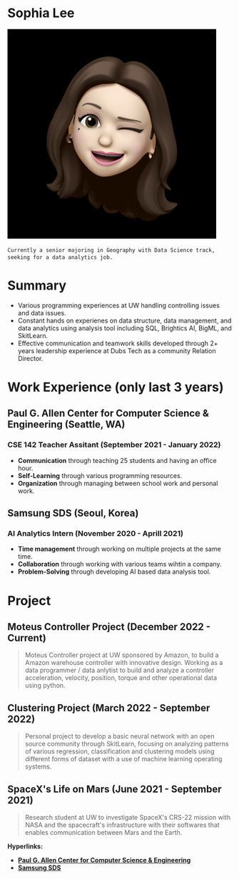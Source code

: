 # Sophia Lee
![profile picture](assets/img/profile.jpeg)



    Currently a senior majoring in Geography with Data Science track, seeking for a data analytics job.


# Summary

- Various programming experiences at UW handling controlling issues and data issues.
- Constant hands on experienes on data structure, data management, and data analytics using analysis tool including SQL, Brightics AI, BigML, and SkitLearn.
- Effective communication and teamwork skills developed through 2+ years leadership experience at Dubs Tech as a community Relation Director.

# Work Experience (only last 3 years)

## Paul G. Allen Center for Computer Science & Engineering (Seattle, WA)

### **CSE 142 Teacher Assitant** (September 2021 - January 2022)

- **Communication** through teaching 25 students and having an office hour.
- **Self-Learning** through various programming resources.
- **Organization** through managing between school work and personal work.

## Samsung SDS (Seoul, Korea)

### **AI Analytics Intern** (November 2020 - Aprill 2021)

- **Time management** through working on multiple projects at the same time.
- **Collaboration** through working with various teams wihtin a company.
- **Problem-Solving** through developing AI based data analysis tool.

# Project

## Moteus Controller Project (December 2022 - Current)
> Moteus Controller project at UW sponsored by Amazon, to build a Amazon warehouse controller with innovative design. Working as a data programmer / data anlytist to build and analyze a controller acceleration, velocity, position, torque and other operational data using python.

## Clustering Project (March 2022 - September 2022)
> Personal project to develop a basic neural network with an open source community through SkitLearn, focusing on analyzing patterns of various regression, classification and clustering models using different forms of dataset with a use of machine learning operating systems.

## SpaceX's Life on Mars (June 2021 - September 2021)
> Research student at UW to investigate SpaceX's CRS-22 mission with NASA and the spacecraft's infrastructure with their softwares that enables communication between Mars and the Earth.



**Hyperlinks:**
- [**Paul G. Allen Center for Computer Science & Engineering**](https://www.cs.washington.edu)
- [**Samsung SDS**](https://www.samsungsds.com/us/index.html)
